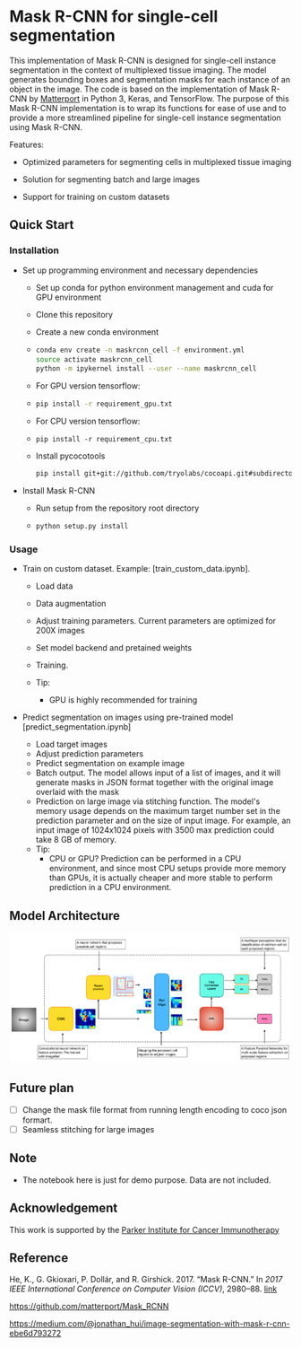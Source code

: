 # Mask R-CNN for single-cell segmentation 

This implementation of Mask R-CNN is designed for single-cell instance segmentation in the context of multiplexed tissue imaging. The model generates bounding boxes and segmentation masks for each instance of an object in the image. The code is based on the implementation of Mask R-CNN by [Matterport](https://github.com/matterport/Mask_RCNN) in Python 3, Keras, and TensorFlow. The purpose of this Mask R-CNN implementation is to wrap its functions for ease of use and to provide a more streamlined pipeline for single-cell instance segmentation using Mask R-CNN.

Features:

* Optimized parameters for segmenting cells in multiplexed tissue imaging  

* Solution for segmenting batch and large images

* Support for training on custom datasets 

  

## Quick Start

### Installation 

* Set up programming environment and necessary dependencies

  * Set up conda for python environment management and cuda for GPU environment

  * Clone this repository 

  * Create a new conda environment 

  * ```bash
    conda env create -n maskrcnn_cell -f environment.yml
    source activate maskrcnn_cell
    python -m ipykernel install --user --name maskrcnn_cell
    ```

  * For GPU version tensorflow:

  * ```bash
    pip install -r requirement_gpu.txt
    ```

  * For CPU version tensorflow:

  * ```
    pip install -r requirement_cpu.txt
    ```

  * Install pycocotools

    ```bash
    pip install git+git://github.com/tryolabs/cocoapi.git#subdirectory=PythonAPI
    ```

* Install Mask R-CNN 

  * Run setup from the repository root directory

  * ```bash
    python setup.py install
    ```

### Usage

* Train on custom dataset. Example: [train_custom_data.ipynb]. 

  * Load data

  * Data augmentation

  * Adjust training parameters. Current parameters are optimized for 200X images

  * Set model backend and pretained weights

  * Training. 

  * Tip:

    * GPU is highly recommended for training 

    

* Predict segmentation on images using pre-trained model [predict_segmentation.ipynb] 

  * Load target images
  * Adjust prediction parameters
  * Predict segmentation on example image
  * Batch output. The model allows input of a list of images, and it will generate masks in JSON format together with the original image overlaid with the mask
  * Prediction on large image via stitching function. The model's memory usage depends on the maximum target number set in the prediction parameter and on the size of input image. For example, an input image of 1024x1024 pixels with 3500 max prediction could take 8 GB of memory. 
  * Tip: 
    * CPU or GPU? Prediction can be performed in a CPU environment, and since most CPU setups provide more memory than GPUs, it is actually cheaper and more stable to perform prediction in a CPU environment. 



## Model Architecture



![img](./resource/figure/maskrcnn_framework.png)

## Future plan
- [ ] Change the mask file format from running length encoding to coco json formart.
- [ ] Seamless stitching for large images

## Note

* The notebook here is just for demo purpose. Data are not included.

## Acknowledgement 

This work is supported by the [Parker Institute for Cancer Immunotherapy](https://www.parkerici.org/)



## Reference

He, K., G. Gkioxari, P. Dollár, and R. Girshick. 2017. “Mask R-CNN.” In *2017 IEEE International Conference on Computer Vision (ICCV)*, 2980–88. [link](https://arxiv.org/abs/1703.06870)

https://github.com/matterport/Mask_RCNN 

https://medium.com/@jonathan_hui/image-segmentation-with-mask-r-cnn-ebe6d793272

